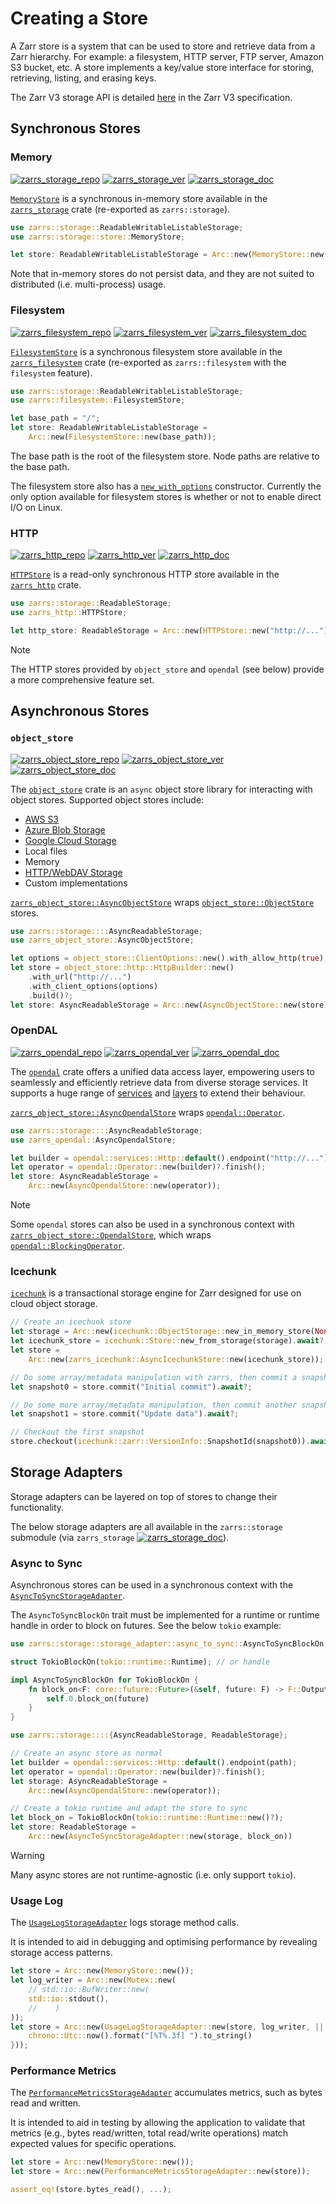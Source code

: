 # Creating a Store


A Zarr store is a system that can be used to store and retrieve data from a Zarr hierarchy.
For example: a filesystem, HTTP server, FTP server, Amazon S3 bucket, etc.
A store implements a key/value store interface for storing, retrieving, listing, and erasing keys.

The Zarr V3 storage API is detailed [here](https://zarr-specs.readthedocs.io/en/latest/v3/core/v3.0.html#storage) in the Zarr V3 specification.

## Synchronous Stores

### Memory

[![zarrs_storage_repo]](https://github.com/LDeakin/zarrs/tree/main/zarrs_storage) [![zarrs_storage_ver]](https://crates.io/crates/zarrs_storage) [![zarrs_storage_doc]](https://docs.rs/zarrs_storage)

[zarrs_storage_repo]: https://img.shields.io/badge/LDeakin/zarrs/zarrs__storage-GitHub-blue?logo=github
[zarrs_storage_ver]: https://img.shields.io/crates/v/zarrs_storage
[zarrs_storage_doc]: https://docs.rs/zarrs_storage/badge.svg

[`MemoryStore`](https://docs.rs/zarrs_storage/latest/zarrs_storage/store/struct.MemoryStore.html) is a synchronous in-memory store available in the [`zarrs_storage`](https://docs.rs/zarrs_storage/latest/zarrs_storage/) crate (re-exported as `zarrs::storage`).

```rust
use zarrs::storage::ReadableWritableListableStorage;
use zarrs::storage::store::MemoryStore;

let store: ReadableWritableListableStorage = Arc::new(MemoryStore::new());
```

Note that in-memory stores do not persist data, and they are not suited to distributed (i.e. multi-process) usage.

### Filesystem

[![zarrs_filesystem_repo]](https://github.com/LDeakin/zarrs/tree/main/zarrs_filesystem) [![zarrs_filesystem_ver]](https://crates.io/crates/zarrs_filesystem) [![zarrs_filesystem_doc]](https://docs.rs/zarrs_filesystem)

[zarrs_filesystem_repo]: https://img.shields.io/badge/LDeakin/zarrs/zarrs__filesystem-GitHub-blue?logo=github
[zarrs_filesystem_ver]: https://img.shields.io/crates/v/zarrs_filesystem
[zarrs_filesystem_doc]: https://docs.rs/zarrs_filesystem/badge.svg

[`FilesystemStore`](https://docs.rs/zarrs_filesystem/latest/zarrs_filesystem/struct.FilesystemStore.html) is a synchronous filesystem store available in the [`zarrs_filesystem`](https://docs.rs/zarrs_filesystem/latest/zarrs_filesystem/) crate (re-exported as `zarrs::filesystem` with the `filesystem` feature).

```rust
use zarrs::storage::ReadableWritableListableStorage;
use zarrs::filesystem::FilesystemStore;

let base_path = "/";
let store: ReadableWritableListableStorage =
    Arc::new(FilesystemStore::new(base_path));
```

The base path is the root of the filesystem store.
Node paths are relative to the base path.

The filesystem store also has a [`new_with_options`](https://docs.rs/zarrs_filesystem/latest/zarrs_filesystem/struct.FilesystemStore.html#method.new_with_options) constructor.
Currently the only option available for filesystem stores is whether or not to enable direct I/O on Linux.

### HTTP

[![zarrs_http_repo]](https://github.com/LDeakin/zarrs/tree/main/zarrs_http) [![zarrs_http_ver]](https://crates.io/crates/zarrs_http) [![zarrs_http_doc]](https://docs.rs/zarrs_http)

[zarrs_http_repo]: https://img.shields.io/badge/LDeakin/zarrs/zarrs__http-GitHub-blue?logo=github
[zarrs_http_ver]: https://img.shields.io/crates/v/zarrs_http
[zarrs_http_doc]: https://docs.rs/zarrs_http/badge.svg

[`HTTPStore`](https://docs.rs/zarrs_http/latest/zarrs_http/struct.HTTPStore.html) is a read-only synchronous HTTP store available in the [`zarrs_http`](https://docs.rs/zarrs_http/latest/zarrs_http/) crate.

```rust
use zarrs::storage::ReadableStorage;
use zarrs_http::HTTPStore;

let http_store: ReadableStorage = Arc::new(HTTPStore::new("http://...")?);
```

> [!NOTE]
> The HTTP stores provided by `object_store` and `opendal` (see below) provide a more comprehensive feature set.

## Asynchronous Stores

### `object_store`

[![zarrs_object_store_repo]](https://github.com/LDeakin/zarrs/tree/main/zarrs_object_store) [![zarrs_object_store_ver]](https://crates.io/crates/zarrs_object_store) [![zarrs_object_store_doc]](https://docs.rs/zarrs_object_store)

[zarrs_object_store_repo]: https://img.shields.io/badge/LDeakin/zarrs/zarrs__object__store-GitHub-blue?logo=github
[zarrs_object_store_ver]: https://img.shields.io/crates/v/zarrs_object_store
[zarrs_object_store_doc]: https://docs.rs/zarrs_object_store/badge.svg

The [`object_store`](https://crates.io/crates/object_store) crate is an `async` object store library for interacting with object stores.
Supported object stores include:
* [AWS S3](https://aws.amazon.com/s3/)
* [Azure Blob Storage](https://azure.microsoft.com/en-us/services/storage/blobs/)
* [Google Cloud Storage](https://cloud.google.com/storage)
* Local files
* Memory
* [HTTP/WebDAV Storage](https://datatracker.ietf.org/doc/html/rfc2518)
* Custom implementations

[`zarrs_object_store::AsyncObjectStore`](https://docs.rs/zarrs_object_store/latest/zarrs_object_store/struct.AsyncObjectStore.html) wraps [`object_store::ObjectStore`](https://docs.rs/object_store/0.11.0/object_store/trait.ObjectStore.html) stores.

```rust
use zarrs::storage::::AsyncReadableStorage;
use zarrs_object_store::AsyncObjectStore;

let options = object_store::ClientOptions::new().with_allow_http(true);
let store = object_store::http::HttpBuilder::new()
    .with_url("http://...")
    .with_client_options(options)
    .build()?;
let store: AsyncReadableStorage = Arc::new(AsyncObjectStore::new(store));
```

### OpenDAL

[![zarrs_opendal_repo]](https://github.com/LDeakin/zarrs/tree/main/zarrs_opendal) [![zarrs_opendal_ver]](https://crates.io/crates/zarrs_opendal) [![zarrs_opendal_doc]](https://docs.rs/zarrs_opendal)

[zarrs_opendal_repo]: https://img.shields.io/badge/LDeakin/zarrs/zarrs__opendal-GitHub-blue?logo=github
[zarrs_opendal_ver]: https://img.shields.io/crates/v/zarrs_opendal
[zarrs_opendal_doc]: https://docs.rs/zarrs_opendal/badge.svg

The [`opendal`](https://crates.io/crates/opendal) crate offers a unified data access layer, empowering users to seamlessly and efficiently retrieve data from diverse storage services.
It supports a huge range of [services](https://docs.rs/opendal/latest/opendal/services/index.html) and [layers](https://docs.rs/opendal/latest/opendal/layers/index.html) to extend their behaviour.

[`zarrs_object_store::AsyncOpendalStore`](https://docs.rs/zarrs_opendal/latest/zarrs_opendal/struct.AsyncOpendalStore.html) wraps [`opendal::Operator`](https://docs.rs/opendal/0.50.2/opendal/struct.Operator.html).

```rust
use zarrs::storage::::AsyncReadableStorage;
use zarrs_opendal::AsyncOpendalStore;

let builder = opendal::services::Http::default().endpoint("http://...");
let operator = opendal::Operator::new(builder)?.finish();
let store: AsyncReadableStorage =
    Arc::new(AsyncOpendalStore::new(operator));
```

> [!NOTE]
> Some `opendal` stores can also be used in a synchronous context with [`zarrs_object_store::OpendalStore`](https://docs.rs/zarrs_opendal/latest/zarrs_opendal/struct.OpendalStore.html), which wraps [`opendal::BlockingOperator`](https://docs.rs/opendal/0.50.2/opendal/struct.BlockingOperator.html).

### Icechunk

[`icechunk`](https://crates.io/crates/icechunk) is a transactional storage engine for Zarr designed for use on cloud object storage.

```rust
// Create an icechunk store
let storage = Arc::new(icechunk::ObjectStorage::new_in_memory_store(None));
let icechunk_store = icechunk::Store::new_from_storage(storage).await?;
let store =
    Arc::new(zarrs_icechunk::AsyncIcechunkStore::new(icechunk_store));

// Do some array/metadata manipulation with zarrs, then commit a snapshot
let snapshot0 = store.commit("Initial commit").await?;

// Do some more array/metadata manipulation, then commit another snapshot
let snapshot1 = store.commit("Update data").await?;

// Checkout the first snapshot
store.checkout(icechunk::zarr::VersionInfo::SnapshotId(snapshot0)).await?;
```

## Storage Adapters

Storage adapters can be layered on top of stores to change their functionality.

The below storage adapters are all available in the `zarrs::storage` submodule (via `zarrs_storage` [![zarrs_storage_doc]](https://docs.rs/zarrs_storage)).

### Async to Sync

Asynchronous stores can be used in a synchronous context with the [`AsyncToSyncStorageAdapter`](https://docs.rs/zarrs_storage/0.2.2/zarrs_storage/storage_adapter/async_to_sync/struct.AsyncToSyncStorageAdapter.html).

The `AsyncToSyncBlockOn` trait must be implemented for a runtime or runtime handle in order to block on futures.
See the below `tokio` example:
```rust
use zarrs::storage::storage_adapter::async_to_sync::AsyncToSyncBlockOn;

struct TokioBlockOn(tokio::runtime::Runtime); // or handle

impl AsyncToSyncBlockOn for TokioBlockOn {
    fn block_on<F: core::future::Future>(&self, future: F) -> F::Output {
        self.0.block_on(future)
    }
}
```

```rust
use zarrs::storage::::{AsyncReadableStorage, ReadableStorage};

// Create an async store as normal
let builder = opendal::services::Http::default().endpoint(path);
let operator = opendal::Operator::new(builder)?.finish();
let storage: AsyncReadableStorage =
    Arc::new(AsyncOpendalStore::new(operator));

// Create a tokio runtime and adapt the store to sync
let block_on = TokioBlockOn(tokio::runtime::Runtime::new()?);
let store: ReadableStorage =
    Arc::new(AsyncToSyncStorageAdapter::new(storage, block_on))
```

> [!WARNING]
> Many async stores are not runtime-agnostic (i.e. only support `tokio`).

### Usage Log

The [`UsageLogStorageAdapter`](https://docs.rs/zarrs_storage/0.2.2/zarrs_storage/storage_adapter/usage_log/struct.UsageLogStorageAdapter.html) logs storage method calls.

It is intended to aid in debugging and optimising performance by revealing storage access patterns.

```rust
let store = Arc::new(MemoryStore::new());
let log_writer = Arc::new(Mutex::new(
    // std::io::BufWriter::new(
    std::io::stdout(),
    //    )
));
let store = Arc::new(UsageLogStorageAdapter::new(store, log_writer, || {
    chrono::Utc::now().format("[%T%.3f] ").to_string()
}));
```

### Performance Metrics

The [`PerformanceMetricsStorageAdapter`](https://docs.rs/zarrs_storage/0.2.2/zarrs_storage/storage_adapter/performance_metrics/struct.PerformanceMetricsStorageAdapter.html) accumulates metrics, such as bytes read and written.

It is intended to aid in testing by allowing the application to validate that metrics (e.g., bytes read/written, total read/write operations) match expected values for specific operations.

```rust
let store = Arc::new(MemoryStore::new());
let store = Arc::new(PerformanceMetricsStorageAdapter::new(store));

assert_eq!(store.bytes_read(), ...);
```

